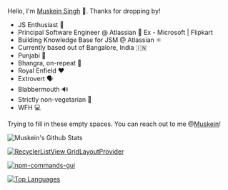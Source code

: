 Hello, I'm [Muskein Singh](https://topmate.io/muskein) 🚀. Thanks for dropping by! 


- JS Enthusiast 🍔
- Principal Software Engineer @ Atlassian 🧠 Ex - Microsoft | Flipkart
- Building Knowledge Base for JSM @ Atlassian ⚛️
- Currently based out of Bangalore, India 🇮🇳
- Punjabi 🎵
- Bhangra, on-repeat 🕺
- Royal Enfield ❤️ 
- Extrovert 🗣️
- Blabbermouth 🔊
- Strictly non-vegetarian 🍗
- WFH 💻

Trying to fill in these empty spaces.
You can reach out to me @[Muskein](https://twitter.com/Muskein)!

![Muskein's Github Stats](https://github-readme-stats.vercel.app/api?username=muskeinsingh&show_icons=true&bg_color=151515&text_color=9f9f9f&theme=dracula&count_private=true)

[![RecyclerListView GridLayoutProvider](https://github-readme-stats.vercel.app/api/pin/?username=muskeinsingh&repo=recyclerlistview-gridlayoutprovider)](https://github.com/muskeinsingh/recyclerlistview-gridlayoutprovider)

[![npm-commands-gui](https://github-readme-stats.vercel.app/api/pin/?username=muskeinsingh&repo=npm-commands-gui)](https://github.com/muskeinsingh/npm-commands-gui)

[![Top Languages](https://github-readme-stats.vercel.app/api/top-langs/?username=muskeinsingh&layout=compact)](https://github.com/muskeinsingh)
